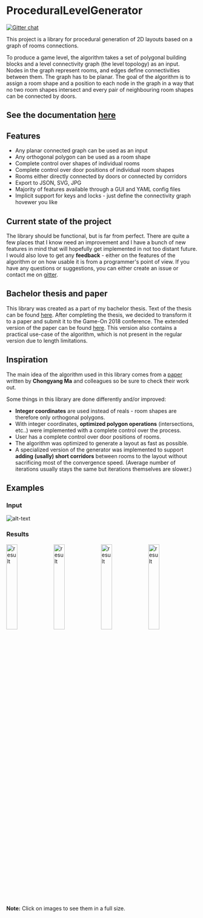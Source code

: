 # ProceduralLevelGenerator

[![Gitter chat](https://badges.gitter.im/OndrejNepozitek/ProceduralLevelGenerator.png)](https://gitter.im/ProceduralLevelGenerator/community)

This project is a library for procedural generation of 2D layouts based on a graph of rooms connections.

To produce a game level, the algorithm takes a set of polygonal building blocks and a level connectivity graph (the level topology) as an input. Nodes in the graph represent rooms, and edges define connectivities between them. The graph has to be planar. The goal of the algorithm is to assign a room shape and a position to each node in the graph in a way that no two room shapes intersect and every pair of neighbouring room shapes can be connected by doors.

## See the documentation [here](https://ondrejnepozitek.github.io/ProceduralLevelGenerator/docs/introduction.html)

## Features
- Any planar connected graph can be used as an input
- Any orthogonal polygon can be used as a room shape
- Complete control over shapes of individual rooms
- Complete control over door positions of individual room shapes
- Rooms either directly connected by doors or connected by corridors
- Export to JSON, SVG, JPG
- Majority of features available through a GUI and YAML config files
- Implicit support for keys and locks - just define the connectivity graph hovewer you like

## Current state of the project
The library should be functional, but is far from perfect. There are quite a few places that I know need an improvement and I have a bunch of new features in mind that will hopefully get implemented in not too distant future. I would also love to get any **feedback** - either on the features of the algorithm or on how usable it is from a programmer's point of view. If you have any questions or suggestions, you can either create an issue or contact me on [gitter](https://gitter.im/OndrejNepozitek/ProceduralLevelGenerator).

## Bachelor thesis and paper
This library was created as a part of my bachelor thesis. Text of the thesis can be found [here](https://github.com/OndrejNepozitek/ProceduralLevelGenerator/blob/text/bachelor_thesis.pdf). After completing the thesis, we decided to transform it to a paper and submit it to the Game-On 2018 conference. The extended version of the paper can be found [here](https://github.com/OndrejNepozitek/ProceduralLevelGenerator/blob/text/extended_paper.pdf). This version also contains a practical use-case of the algorithm, which is not present in the regular version due to length limitations.

## Inspiration
The main idea of the algorithm used in this library comes from a [paper](http://chongyangma.com/publications/gl/index.html) written by **Chongyang Ma** and colleagues so be sure to check their work out.

Some things in this library are done differently and/or improved:
- **Integer coordinates** are used instead of reals - room shapes are therefore only orthogonal polygons.
- With integer coordinates, **optimized polygon operations** (intersections, etc..) were implemented with a complete control over the process.
- User has a complete control over door positions of rooms.
- The algorithm was optimized to generate a layout as fast as possible.
- A specialized version of the generator was implemented to support **adding (usally) short corridors** between rooms to the layout without sacrificing most of the convergence speed. (Average number of iterations usually stays the same but iterations themselves are slower.)

## Examples

### Input

![alt-text](https://ondrejnepozitek.github.io/ProceduralLevelGenerator/docs/assets/introduction/introduction.svg)

### Results

<div class="results">
  <a href="https://ondrejnepozitek.github.io/ProceduralLevelGenerator/docs/assets/introduction/0.jpg" target="_blank"><img width="24%" src="https://ondrejnepozitek.github.io/ProceduralLevelGenerator/docs/assets/introduction/0.jpg" alt="result"></a>
  <a href="https://ondrejnepozitek.github.io/ProceduralLevelGenerator/docs/assets/introduction/1.jpg" target="_blank"><img width="24%" src="https://ondrejnepozitek.github.io/ProceduralLevelGenerator/docs/assets/introduction/1.jpg" alt="result"></a>
  <a href="https://ondrejnepozitek.github.io/ProceduralLevelGenerator/docs/assets/introduction/2.jpg" target="_blank"><img width="24%" src="https://ondrejnepozitek.github.io/ProceduralLevelGenerator/docs/assets/introduction/2.jpg" alt="result"></a>
  <a href="https://ondrejnepozitek.github.io/ProceduralLevelGenerator/docs/assets/introduction/3.jpg" target="_blank"><img width="24%" src="https://ondrejnepozitek.github.io/ProceduralLevelGenerator/docs/assets/introduction/3.jpg" alt="result"></a>
</div>

**Note:** Click on images to see them in a full size.
